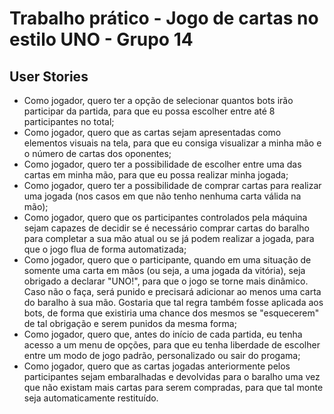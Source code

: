 # Trabalho prático - Jogo de cartas no estilo UNO - Grupo 14

## User Stories

* Como jogador, quero ter a opção de selecionar quantos bots irão participar da partida, para que eu possa escolher entre até 8 participantes no total;
* Como jogador, quero que as cartas sejam apresentadas como elementos visuais na tela, para que eu consiga visualizar a minha mão e o número de cartas dos oponentes; 
* Como jogador, quero ter a possibilidade de escolher entre uma das cartas em minha mão, para que eu possa realizar minha jogada;
* Como jogador, quero ter a possibilidade de comprar cartas para realizar uma jogada (nos casos em que não tenho nenhuma carta válida na mão);
* Como jogador, quero que os participantes controlados pela máquina sejam capazes de decidir se é necessário comprar cartas do baralho para completar a sua mão atual ou se já podem realizar a jogada, para que o jogo flua de forma automatizada;
* Como jogador, quero que o participante, quando em uma situação de somente uma carta em mãos (ou seja, a uma jogada da vitória), seja obrigado a declarar "UNO!", para que o jogo se torne mais dinâmico. Caso não o faça, será punido e precisará adicionar ao menos uma carta do baralho à sua mão. Gostaria que tal regra também fosse aplicada aos bots, de forma que existiria uma chance dos mesmos se "esquecerem" de tal obrigação e serem punidos da mesma forma;
* Como jogador, quero que, antes do início de cada partida, eu tenha acesso a um menu de opções, para que eu tenha liberdade de escolher entre um modo de jogo padrão, personalizado ou sair do progama;
* Como jogador, quero que as cartas jogadas anteriormente pelos participantes sejam embaralhadas e devolvidas para o baralho uma vez que não existam mais cartas para serem compradas, para que tal monte seja automaticamente restituído.
